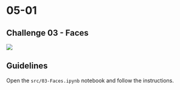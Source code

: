 # 05-01

## Challenge 03 - Faces

![](https://cdn.shopify.com/s/files/1/2113/8949/products/GOT123_14x11_MAIN_SITE.jpg?v=1541202119)

## Guidelines
Open the `src/03-Faces.ipynb` notebook and follow the instructions.
